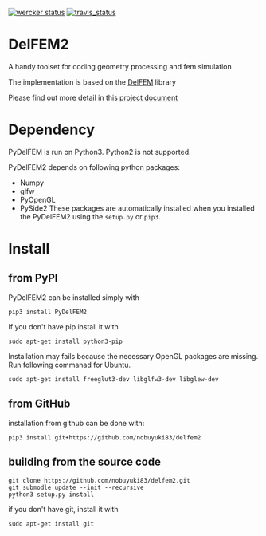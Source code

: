 [![wercker status](https://app.wercker.com/status/03b6d924ec82270e22a04c3584fbf4de/s/master "wercker status")](https://app.wercker.com/project/byKey/03b6d924ec82270e22a04c3584fbf4de)  [![travis_status](https://travis-ci.org/nobuyuki83/delfem2.svg?branch=master)](https://travis-ci.org/nobuyuki83/delfem2)


# DelFEM2

A handy toolset for coding geometry processing and fem simulation

The implementation is based on the [DelFEM](https://github.com/nobuyuki83/DelFEM) library

Please find out more detail in this [project document](https://nobuyuki83.github.io/delfem2/)


# Dependency

PyDelFEM is run on Python3. Python2 is not supported.

PyDelFEM2 depends on following python packages:
- Numpy
- glfw
- PyOpenGL  
- PySide2
These packages are automatically installed when you installed the PyDelFEM2 using the ```setup.py``` or ```pip3```.

# Install

## from PyPl

PyDelFEM2 can be installed simply with 

```
pip3 install PyDelFEM2
```

If you don't have pip install it with

```
sudo apt-get install python3-pip
```


Installation may fails because the necessary OpenGL packages are missing. Run following commanad for Ubuntu.

```
sudo apt-get install freeglut3-dev libglfw3-dev libglew-dev
```



## from GitHub

installation from github can be done with:
```
pip3 install git+https://github.com/nobuyuki83/delfem2
```


## building from the source code

```
git clone https://github.com/nobuyuki83/delfem2.git
git submodle update --init --recursive
python3 setup.py install
```

if you don't have git, install it with 
```
sudo apt-get install git
```




